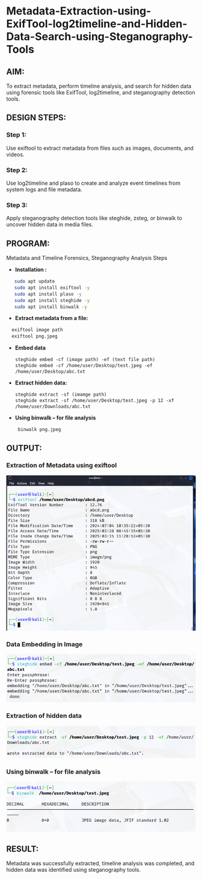 # Metadata-Extraction-using-ExifTool-log2timeline-and-Hidden-Data-Search-using-Steganography-Tools
## AIM:
To extract metadata, perform timeline analysis, and search for hidden data using forensic tools like ExifTool, log2timeline, and steganography detection tools.

## DESIGN STEPS:
### Step 1:
Use exiftool to extract metadata from files such as images, documents, and videos.

### Step 2:
Use log2timeline and plaso to create and analyze event timelines from system logs and file metadata.

### Step 3:
Apply steganography detection tools like steghide, zsteg, or binwalk to uncover hidden data in media files.

## PROGRAM:
Metadata and Timeline Forensics, Steganography Analysis Steps
- **Installation :**
```bash
   sudo apt update
   sudo apt install exiftool -y
   sudo apt install plaso -y
   sudo apt install steghide -y
   sudo apt install binwalk -y
 ```
- **Extract metadata from a file:**
```bash
  exiftool image path
  exiftool png.jpeg
```
- **Embed data**
  ```
  steghide embed -cf (image path) -ef (text file path)
  steghide embed -cf /home/user/Desktop/test.jpeg -ef /home/user/Desktop/abc.txt
  ```
- **Extract hidden data:**
  ```
  steghide extract -sf (imamge path)
  steghide extract -sf /home/user/Desktop/test.jpeg -p 12 -xf /home/user/Downloads/abc.txt

  ```
- **Using binwalk – for file analysis**  
  ```bash
   binwalk png.jpeg
  ```
  
## OUTPUT:

### Extraction of Metadata using exiftool
![image](./images/a1.png)

### Data Embedding in Image
![image](./images/a2.png)

### Extraction of hidden data
![image](./images/a3.png)

### Using binwalk – for file analysis
![image](./images/a4.png)


## RESULT:
Metadata was successfully extracted, timeline analysis was completed, and hidden data was identified using steganography tools.

